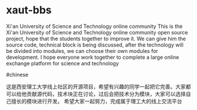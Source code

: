 # xaut-bbs
Xi'an University of Science and Technology online community
This is the Xi'an University of Science and Technology online community open source project, hope that the students together to improve it. We can give him the source code, technical block is being discussed, after the technology will be divided into modules, we can choose their own modules for development.
I hope everyone work together to complete a large online exchange platform for science and technology

#chinese

这是西安理工大学线上社区的开源项目，希望有兴趣的同学一起把它完善。大家都可以给他贡献源代码，技术块正在讨论，过后会把技术分为模块，大家可以选择自己擅长的模块进行开发。
希望大家一起努力，完成属于理工大的线上交流平台

